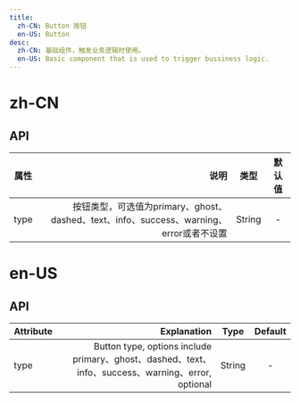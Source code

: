 ```yaml
---
title:
  zh-CN: Button 按钮
  en-US: Button
desc:
  zh-CN: 基础组件，触发业务逻辑时使用。
  en-US: Basic component that is used to trigger bussiness logic.
---
```



# zh-CN

## API
| 属性        | 说明    |  类型  | 默认值|
| --------   | -----:   | :----: | :----: |
| type        | 按钮类型，可选值为primary、ghost、dashed、text、info、success、warning、error或者不设置  |   String   | -|


# en-US

## API
| Attribute        | Explanation    |  Type  | Default|
| --------   | -----:   | :----: | :----: |
| type        | Button type, options include primary、ghost、dashed、text、info、success、warning、error, optional      |   String   | -|
